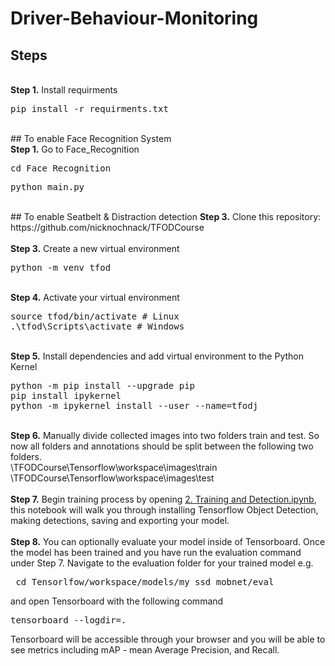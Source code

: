 # Driver-Behaviour-Monitoring
## Steps
<br/>
<b>Step 1.</b> Install requirments 
<pre>
pip install -r requirments.txt
</pre> 
<br/>
## To enable Face Recognition System
<br/>
<b>Step 1.</b> Go to Face_Recognition 
<pre>
cd Face_Recognition
</pre> 
<pre>
python main.py
</pre> 
<br/>
## To enable Seatbelt & Distraction detection
<b>Step 3.</b> Clone this repository: https://github.com/nicknochnack/TFODCourse
<br/><br/>
<b>Step 3.</b> Create a new virtual environment 
<pre>
python -m venv tfod
</pre> 
<br/>
<b>Step 4.</b> Activate your virtual environment
<pre>
source tfod/bin/activate # Linux
.\tfod\Scripts\activate # Windows 
</pre>
<br/>
<b>Step 5.</b> Install dependencies and add virtual environment to the Python Kernel
<pre>
python -m pip install --upgrade pip
pip install ipykernel
python -m ipykernel install --user --name=tfodj
</pre>
<br/>
<b>Step 6.</b> Manually divide collected images into two folders train and test. So now all folders and annotations should be split between the following two folders. <br/>
\TFODCourse\Tensorflow\workspace\images\train<br />
\TFODCourse\Tensorflow\workspace\images\test
<br/><br/>
<b>Step 7.</b> Begin training process by opening <a href="https://github.com/MostafaAhmedZaki/Driver-Behaviour-Monitoring/blob/main/ObjectDetection_TensorFlow.ipynb">2. Training and Detection.ipynb</a>, this notebook will walk you through installing Tensorflow Object Detection, making detections, saving and exporting your model. 
<br /><br/>
<b>Step 8.</b> You can optionally evaluate your model inside of Tensorboard. Once the model has been trained and you have run the evaluation command under Step 7. Navigate to the evaluation folder for your trained model e.g. 
<pre> cd Tensorlfow/workspace/models/my_ssd_mobnet/eval</pre> 
and open Tensorboard with the following command
<pre>tensorboard --logdir=. </pre>
Tensorboard will be accessible through your browser and you will be able to see metrics including mAP - mean Average Precision, and Recall.
<br />
